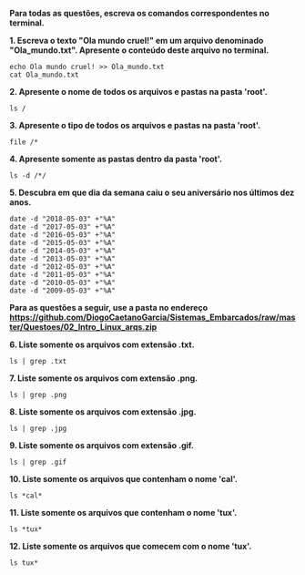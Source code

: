 **Para todas as questões, escreva os comandos correspondentes no terminal.**

**1. Escreva o texto "Ola mundo cruel!" em um arquivo denominado "Ola_mundo.txt". Apresente o conteúdo deste arquivo no terminal.**
```
echo Ola mundo cruel! >> Ola_mundo.txt                                 
cat Ola_mundo.txt
```
**2. Apresente o nome de todos os arquivos e pastas na pasta 'root'.**
```
ls /
```
**3. Apresente o tipo de todos os arquivos e pastas na pasta 'root'.**
```
file /*
```
**4. Apresente somente as pastas dentro da pasta 'root'.**
```
ls -d /*/
```
**5. Descubra em que dia da semana caiu o seu aniversário nos últimos dez anos.**
```
date -d "2018-05-03" +"%A"                                             
date -d "2017-05-03" +"%A"                                              
date -d "2016-05-03" +"%A"                                              
date -d "2015-05-03" +"%A"                                              
date -d "2014-05-03" +"%A"                                              
date -d "2013-05-03" +"%A"                                              
date -d "2012-05-03" +"%A"                                              
date -d "2011-05-03" +"%A"                                              
date -d "2010-05-03" +"%A"                                              
date -d "2009-05-03" +"%A"                                              
```
**Para as questões a seguir, use a pasta no endereço https://github.com/DiogoCaetanoGarcia/Sistemas_Embarcados/raw/master/Questoes/02_Intro_Linux_arqs.zip**

**6. Liste somente os arquivos com extensão .txt.**
```
ls | grep .txt
```
**7. Liste somente os arquivos com extensão .png.**
```
ls | grep .png
```
**8. Liste somente os arquivos com extensão .jpg.**
```
ls | grep .jpg
```
**9. Liste somente os arquivos com extensão .gif.**
```
ls | grep .gif
```
**10. Liste somente os arquivos que contenham o nome 'cal'.**
```
ls *cal*
```
**11. Liste somente os arquivos que contenham o nome 'tux'.**
```
ls *tux*
```
**12. Liste somente os arquivos que comecem com o nome 'tux'.**
```
ls tux*
```

